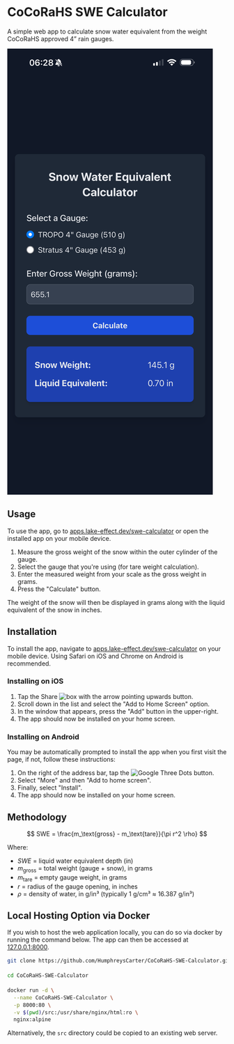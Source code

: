 # CoCoRaHS SWE Calculator
A simple web app to calculate snow water equivalent from the weight CoCoRaHS approved 4” rain gauges.

![app example](docs/iphone_app_example.png)

## Usage
To use the app, go to [apps.lake-effect.dev/swe-calculator](https://apps.lake-effect.dev/swe-calculator/) or open the installed app on your mobile device.

1) Measure the gross weight of the snow within the outer cylinder of the gauge.
2) Select the gauge that you're using (for tare weight calculation).
3) Enter the measured weight from your scale as the gross weight in grams.
4) Press the "Calculate" button.

The weight of the snow will then be displayed in grams along with the liquid equivalent of the snow in inches.

## Installation

To install the app, navigate to [apps.lake-effect.dev/swe-calculator](https://apps.lake-effect.dev/swe-calculator/) on your mobile device. Using Safari on iOS and Chrome on Android is recommended.

### Installing on iOS

1) Tap the Share ![box with the arrow pointing upwards](https://storage.googleapis.com/support-kms-prod/Oi0DNDXtcV89telFhTPd7Okn7yoTpSfkX19z) button.
2) Scroll down in the list and select the "Add to Home Screen" option.
3) In the window that appears, press the "Add" button in the upper-right. 
4) The app should now be installed on your home screen.

### Installing on Android
You may be automatically prompted to install the app when you first visit the page, if not, follow these instructions:

1) On the right of the address bar, tap the ![Google Three Dots](https://lh3.googleusercontent.com/W0wvq2J2waF71Qa0jA84ozgvd-x7-o0n7HgMl3ok7kC0eW1lK8Qunbke6MmrqZnJ6w=h36) button.
2) Select "More" and then "Add to home screen".
3) Finally, select "Install".
4) The app should now be installed on your home screen.

## Methodology

$$
SWE = \frac{m_\text{gross} - m_\text{tare}}{\pi r^2 \rho}
$$

Where:  
- $SWE$ = liquid water equivalent depth (in)  
- $m_\text{gross}$ = total weight (gauge + snow), in grams  
- $m_\text{tare}$ = empty gauge weight, in grams  
- $r$ = radius of the gauge opening, in inches  
- $\rho$ = density of water, in g/in³ (typically 1 g/cm³ ≈ 16.387 g/in³)

## Local Hosting Option via Docker

If you wish to host the web application locally, you can do so via docker by running the command below. The app can then be accessed at [127.0.0.1:8000](http://127.0.0.1:8000/).

```bash
git clone https://github.com/HumphreysCarter/CoCoRaHS-SWE-Calculator.git

cd CoCoRaHS-SWE-Calculator

docker run -d \
  --name CoCoRaHS-SWE-Calculator \
  -p 8000:80 \
  -v $(pwd)/src:/usr/share/nginx/html:ro \
  nginx:alpine
```

Alternatively, the `src` directory could be copied to an existing web server.